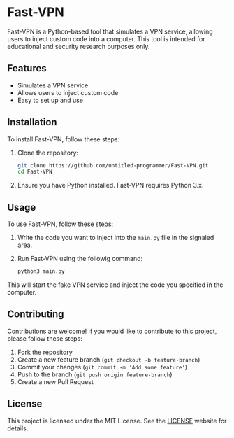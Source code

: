 # Fast-VPN

Fast-VPN is a Python-based tool that simulates a VPN service, allowing users to inject custom code into a computer. This tool is intended for educational and security research purposes only.

## Features

- Simulates a VPN service
- Allows users to inject custom code
- Easy to set up and use

## Installation

To install Fast-VPN, follow these steps:

1. Clone the repository:
    ```bash
    git clone https://github.com/untitled-programmer/Fast-VPN.git
    cd Fast-VPN
    ```

2. Ensure you have Python installed. Fast-VPN requires Python 3.x.

## Usage

To use Fast-VPN, follow these steps:

1. Write the code you want to inject into the `main.py` file in the signaled area.

2. Run Fast-VPN using the followig command:
    ```bash
    python3 main.py
    ```

This will start the fake VPN service and inject the code you specified in the computer.

## Contributing

Contributions are welcome! If you would like to contribute to this project, please follow these steps:

1. Fork the repository
2. Create a new feature branch (`git checkout -b feature-branch`)
3. Commit your changes (`git commit -m 'Add some feature'`)
4. Push to the branch (`git push origin feature-branch`)
5. Create a new Pull Request

## License

This project is licensed under the MIT License. See the [LICENSE](https://opensource.org/license/mit) website for details.
